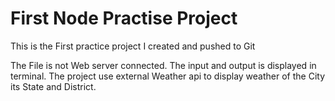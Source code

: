 # First Node Practise Project
This is the First practice project I created and pushed to Git

The File is not Web server connected. The input and output is displayed in terminal. The project use external Weather api to display weather of the City its State and District.
